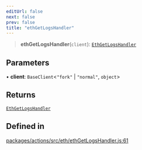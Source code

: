 ```yaml
---
editUrl: false
next: false
prev: false
title: "ethGetLogsHandler"
---
```


> **ethGetLogsHandler**(`client`): [`EthGetLogsHandler`](/reference/tevm/actions/type-aliases/ethgetlogshandler/)

## Parameters

• **client**: `BaseClient`\<`"fork"` \| `"normal"`, `object`\>

## Returns

[`EthGetLogsHandler`](/reference/tevm/actions/type-aliases/ethgetlogshandler/)

## Defined in

[packages/actions/src/eth/ethGetLogsHandler.js:61](https://github.com/evmts/tevm-monorepo/blob/main/packages/actions/src/eth/ethGetLogsHandler.js#L61)
